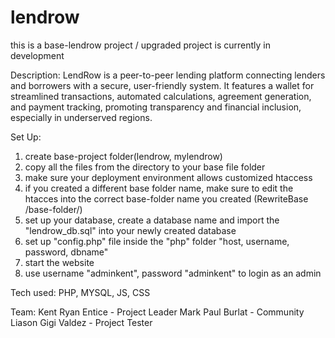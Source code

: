 # lendrow
this is a base-lendrow project / upgraded project is currently in development

Description:
  LendRow is a peer-to-peer lending platform connecting lenders and borrowers with a secure, user-friendly system. It features a wallet for streamlined transactions, automated calculations, agreement generation, and payment tracking, promoting transparency and financial inclusion, especially in underserved regions.

Set Up:
1. create base-project folder(lendrow, mylendrow)
2. copy all the files from the directory to your base file folder
3. make sure your deployment environment allows customized htaccess
4. if you created a different base folder name, make sure to edit the htacces into the correct base-folder name you created (RewriteBase /base-folder/)
5. set up your database, create a database name and import the "lendrow_db.sql" into your newly created database
6. set up "config.php" file inside the "php" folder "host, username, password, dbname"
7. start the website
8. use username "adminkent", password "adminkent" to login as an admin

Tech used:
PHP, MYSQL, JS, CSS

Team:
Kent Ryan Entice - Project Leader
Mark Paul Burlat - Community Liason
Gigi Valdez - Project Tester
